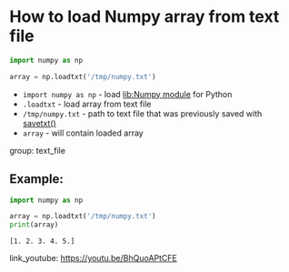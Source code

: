 # How to load Numpy array from text file

```python
import numpy as np

array = np.loadtxt('/tmp/numpy.txt')
```

- `import numpy as np` - load [lib:Numpy module](/python-numpy/how-to-install-python-numpy-lib) for Python
- `.loadtxt` - load array from text file
- `/tmp/numpy.txt` - path to text file that was previously saved with [savetxt()](/python-numpy/how-to-save-numpy-array-to-text-file)
- `array` - will contain loaded array

group: text_file

## Example: 
```python
import numpy as np

array = np.loadtxt('/tmp/numpy.txt')
print(array)
```
```
[1. 2. 3. 4. 5.]

```

link_youtube: https://youtu.be/BhQuoAPtCFE

